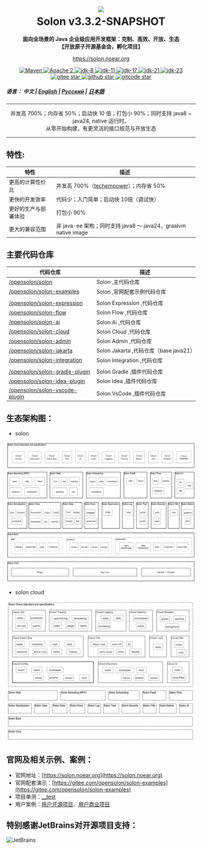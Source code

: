<h1 align="center" style="text-align:center;">
<img src="solon_icon.png" width="128" />
<br />
Solon v3.3.2-SNAPSHOT
</h1>
<p align="center">
	<strong>面向全场景的 Java 企业级应用开发框架：克制、高效、开放、生态</strong>
    <br/>
    <strong>【开放原子开源基金会，孵化项目】</strong>
</p>
<p align="center">
	<a href="https://solon.noear.org/">https://solon.noear.org</a>
</p>

<p align="center">
    <a target="_blank" href="https://central.sonatype.com/search?q=org.noear%3Asolon-parent">
        <img src="https://img.shields.io/maven-central/v/org.noear/solon.svg?label=Maven%20Central" alt="Maven" />
    </a>
    <a target="_blank" href="LICENSE">
		<img src="https://img.shields.io/:License-Apache2-blue.svg" alt="Apache 2" />
	</a>
    <a target="_blank" href="https://www.oracle.com/java/technologies/javase/javase-jdk8-downloads.html">
		<img src="https://img.shields.io/badge/JDK-8-green.svg" alt="jdk-8" />
	</a>
    <a target="_blank" href="https://www.oracle.com/java/technologies/javase/jdk11-archive-downloads.html">
		<img src="https://img.shields.io/badge/JDK-11-green.svg" alt="jdk-11" />
	</a>
    <a target="_blank" href="https://www.oracle.com/java/technologies/javase/jdk17-archive-downloads.html">
		<img src="https://img.shields.io/badge/JDK-17-green.svg" alt="jdk-17" />
	</a>
    <a target="_blank" href="https://www.oracle.com/java/technologies/javase/jdk21-archive-downloads.html">
		<img src="https://img.shields.io/badge/JDK-21-green.svg" alt="jdk-21" />
	</a>
    <a target="_blank" href="https://www.oracle.com/java/technologies/javase/jdk23-archive-downloads.html">
		<img src="https://img.shields.io/badge/JDK-23-green.svg" alt="jdk-23" />
	</a>
    <br />
    <a target="_blank" href='https://gitee.com/opensolon/solon/stargazers'>
		<img src='https://gitee.com/opensolon/solon/badge/star.svg' alt='gitee star'/>
	</a>
    <a target="_blank" href='https://github.com/opensolon/solon/stargazers'>
		<img src="https://img.shields.io/github/stars/opensolon/solon.svg?style=flat&logo=github" alt="github star"/>
	</a>
    <a target="_blank" href='https://gitcode.com/opensolon/solon/stargazers'>
		<img src='https://gitcode.com/opensolon/solon/star/badge.svg' alt='gitcode star'/>
	</a>
</p>


##### 语言： 中文 | [English](README_EN.md) | [Русский](README_RU.md) | [日本語](README_JP.md)

<hr />

<p align="center">
并发高 700%；内存省 50%；启动快 10 倍；打包小 90%；同时支持 java8 ~ java24, native 运行时。
<br/>
从零开始构建，有更灵活的接口规范与开放生态
</p>

<hr />

## 特性:

| 特性         | 描述                                                                                                             | 
|------------|----------------------------------------------------------------------------------------------------------------| 
| 更高的计算性价比   | 并发高 700%（[techempower](https://www.techempower.com/benchmarks/#hw=ph&test=plaintext&section=data-r23)）；内存省 50% |
| 更快的开发效率    | 代码少；入门简单；启动快 10倍（调试快）                                                                                          |
| 更好的生产与部署体验 | 打包小 90%                                                                                                        |
| 更大的兼容范围    | 非 java-ee 架构；同时支持 java8 ～ java24，graalvm native image                                                          |


## 主要代码仓库


| 代码仓库                                                             | 描述                               | 
|------------------------------------------------------------------|----------------------------------| 
| [/opensolon/solon](../../../../opensolon/solon)                             | Solon ,主代码仓库                     | 
| [/opensolon/solon-examples](../../../../opensolon/solon-examples)           | Solon ,官网配套示例代码仓库                |
|                                                                  |                                  |
| [/opensolon/solon-expression](../../../../opensolon/solon-expression)                   | Solon Expression ,代码仓库           | 
| [/opensolon/solon-flow](../../../../opensolon/solon-flow)                   | Solon Flow ,代码仓库                 | 
| [/opensolon/solon-ai](../../../../opensolon/solon-ai)                       | Solon Ai ,代码仓库                   | 
| [/opensolon/solon-cloud](../../../../opensolon/solon-cloud)                 | Solon Cloud ,代码仓库                | 
| [/opensolon/solon-admin](../../../../opensolon/solon-admin)                 | Solon Admin ,代码仓库                | 
| [/opensolon/solon-jakarta](../../../../opensolon/solon-jakarta)             | Solon Jakarta ,代码仓库（base java21） | 
| [/opensolon/solon-integration](../../../../opensolon/solon-integration)     | Solon Integration ,代码仓库          | 
|                                                                  |                                  |
| [/opensolon/solon-gradle-plugin](../../../../opensolon/solon-gradle-plugin) | Solon Gradle ,插件代码仓库             | 
| [/opensolon/solon-idea-plugin](../../../../opensolon/solon-idea-plugin)     | Solon Idea ,插件代码仓库               | 
| [/opensolon/solon-vscode-plugin](../../../../opensolon/solon-vscode-plugin) | Solon VsCode ,插件代码仓库             | 


## 生态架构图：

* solon

<img src="solon_schema.png" width="700" />

* solon cloud

<img src="solon_cloud_schema.png" width="700" />


## 官网及相关示例、案例：

* 官网地址：[https://solon.noear.org](https://solon.noear.org)
* 官网配套演示：[https://gitee.com/opensolon/solon-examples](https://gitee.com/opensolon/solon-examples)
* 项目单测：[__test](./__test/) 
* 用户案例：[用户开源项目](https://solon.noear.org/article/555)、[用户商业项目](https://solon.noear.org/article/cases)

## 特别感谢JetBrains对开源项目支持：

<a href="https://jb.gg/OpenSourceSupport">
  <img src="https://user-images.githubusercontent.com/8643542/160519107-199319dc-e1cf-4079-94b7-01b6b8d23aa6.png" align="left" height="100" width="100"  alt="JetBrains">
</a>

